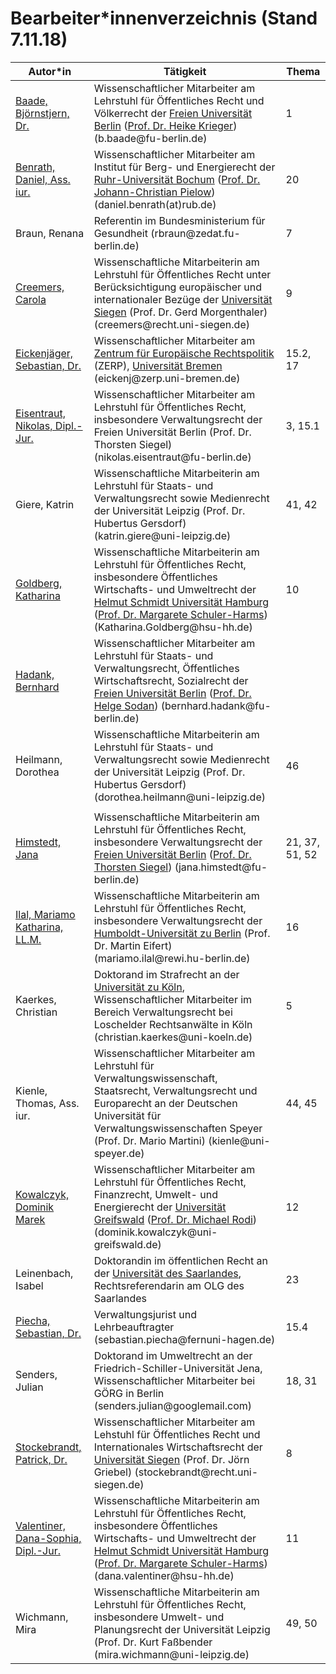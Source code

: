 Bearbeiter\*innenverzeichnis (Stand 7.11.18)
============================================

| **Autor\*in**                                                                                                                                                              | **Tätigkeit**                                                                                                                                                                                                                                                                                                                                               | **Thema**      |
|----------------------------------------------------------------------------------------------------------------------------------------------------------------------------|-------------------------------------------------------------------------------------------------------------------------------------------------------------------------------------------------------------------------------------------------------------------------------------------------------------------------------------------------------------|----------------|
| [Baade, Björnstjern, Dr.](http://www.jura.fu-berlin.de/fachbereich/einrichtungen/oeffentliches-recht/lehrende/kriegerh/mitarbeiter/Baade_Bj__rnstjern/index.html)          | Wissenschaftlicher Mitarbeiter am Lehrstuhl für Öffentliches Recht und Völkerrecht der [Freien Universität Berlin](https://de.wikipedia.org/wiki/Freie_Universität_Berlin) ([Prof. Dr. Heike Krieger](https://de.wikipedia.org/wiki/Heike_Krieger)) (b.baade\@fu-berlin.de)                                                                                 | 1              |
| [Benrath, Daniel, Ass. iur.](https://www.ruhr-uni-bochum.de/ibe/ueber_mitarbeiter_benrath.htm)                                                                             | Wissenschaftlicher Mitarbeiter am Institut für Berg- und Energierecht der [Ruhr-Universität Bochum](https://de.wikipedia.org/wiki/Ruhr-Universität_Bochum) ([Prof. Dr. Johann-Christian Pielow](https://de.wikipedia.org/wiki/Johann-Christian_Pielow)) (daniel.benrath(at)rub.de)                                                                          | 20             |
| Braun, Renana                                                                                                                                                              | Referentin im Bundesministerium für Gesundheit (rbraun\@zedat.fu-berlin.de)                                                                                                                                                                                                                                                                                 | 7              |
| [Creemers, Carola](https://www.wiwi.uni-siegen.de/rechtswissenschaften/morgenthaler/team/wissenschaftliche_mitarbeiter/carola_creemers.html?m=e&lang=en)                   | Wissenschaftliche Mitarbeiterin am Lehrstuhl für Öffentliches Recht unter Berücksichtigung europäischer und internationaler Bezüge der [Universität Siegen](https://de.wikipedia.org/wiki/Universität_Siegen) (Prof. Dr. Gerd Morgenthaler) (creemers\@recht.uni-siegen.de)                                                                                 | 9              |
| [Eickenjäger, Sebastian, Dr.](https://www.jura.uni-bremen.de/personen/sebastian-eickenjaeger/)                                                                             | Wissenschaftlicher Mitarbeiter am [Zentrum für Europäische Rechtspolitik](https://de.wikipedia.org/wiki/Zentrum_für_Europäische_Rechtspolitik_der_Universität_Bremen) (ZERP), [Universität Bremen](https://de.wikipedia.org/wiki/Universität_Bremen) (eickenj\@zerp.uni-bremen.de)                                                                          | 15.2, 17       |
| [Eisentraut, Nikolas, Dipl.-Jur.](http://www.jura.fu-berlin.de/fachbereich/einrichtungen/oeffentliches-recht/lehrende/siegelt/Lehrstuhlteam/eisentraut_nikolas/index.html) | Wissenschaftlicher Mitarbeiter am Lehrstuhl für Öffentliches Recht, insbesondere Verwaltungsrecht der Freien Universität Berlin (Prof. Dr. Thorsten Siegel) (nikolas.eisentraut\@fu-berlin.de)                                                                                                                                                              | 3, 15.1        |
| Giere, Katrin                                                                                                                                                              | Wissenschaftliche Mitarbeiterin am Lehrstuhl für Staats- und Verwaltungsrecht sowie Medienrecht der Universität Leipzig (Prof. Dr. Hubertus Gersdorf) (katrin.giere\@uni-leipzig.de)                                                                                                                                                                        | 41, 42         |
| [Goldberg, Katharina](https://www.hsu-hh.de/verwaltungsrecht/ref-jur-katharina-goldberg)                                                                                   | Wissenschaftliche Mitarbeiterin am Lehrstuhl für Öffentliches Recht, insbesondere Öffentliches Wirtschafts- und Umweltrecht der [Helmut Schmidt Universität Hamburg](https://de.wikipedia.org/wiki/Helmut-Schmidt-Universität) ([Prof. Dr. Margarete Schuler-Harms](https://de.wikipedia.org/wiki/Margarete_Schuler-Harms)) (Katharina.Goldberg\@hsu-hh.de) | 10             |
| [Hadank, Bernhard](http://www.jura.fu-berlin.de/fachbereich/einrichtungen/oeffentliches-recht/lehrende/sodans/mitarbeiter/hadank_bernhard/index.html)                      | Wissenschaftlicher Mitarbeiter am Lehrstuhl für Staats- und Verwaltungsrecht, Öffentliches Wirtschaftsrecht, Sozialrecht der [Freien Universität Berlin](https://de.wikipedia.org/wiki/Freie_Universität_Berlin) ([Prof. Dr. Helge Sodan](https://de.wikipedia.org/wiki/Helge_Sodan)) (bernhard.hadank\@fu-berlin.de)                                       |                |
| Heilmann, Dorothea                                                                                                                                                         | Wissenschaftliche Mitarbeiterin am Lehrstuhl für Staats- und Verwaltungsrecht sowie Medienrecht der Universität Leipzig (Prof. Dr. Hubertus Gersdorf) (dorothea.heilmann\@uni-leipzig.de)                                                                                                                                                                   | 46             |
|                                                                                                                                                                            |                                                                                                                                                                                                                                                                                                                                                             |                |
| [Himstedt, Jana](http://www.jura.fu-berlin.de/fachbereich/einrichtungen/oeffentliches-recht/lehrende/siegelt/Lehrstuhlteam/himstedt_jana/index.html)                       | Wissenschaftliche Mitarbeiterin am Lehrstuhl für Öffentliches Recht, insbesondere Verwaltungsrecht der [Freien Universität Berlin](https://de.wikipedia.org/wiki/Freie_Universität_Berlin) ([Prof. Dr. Thorsten Siegel](https://de.wikipedia.org/wiki/Thorsten_Siegel)) (jana.himstedt\@fu-berlin.de)                                                       | 21, 37, 51, 52 |
| [Ilal, Mariamo Katharina, LL.M.](https://eifert.rewi.hu-berlin.de/staff/mki/)                                                                                              | Wissenschaftliche Mitarbeiterin am Lehrstuhl für Öffentliches Recht, insbesondere Verwaltungsrecht der [Humboldt-Universität zu Berlin](https://de.wikipedia.org/wiki/Humboldt-Universität_zu_Berlin) (Prof. Dr. Martin Eifert) (mariamo.ilal\@rewi.hu-berlin.de)                                                                                           | 16             |
| Kaerkes, Christian                                                                                                                                                         | Doktorand im Strafrecht an der [Universität zu Köln](https://de.wikipedia.org/wiki/Universität_zu_Köln), Wissenschaftlicher Mitarbeiter im Bereich Verwaltungsrecht bei Loschelder Rechtsanwälte in Köln (christian.kaerkes\@uni-koeln.de)                                                                                                                  | 5              |
| Kienle, Thomas, Ass. iur.                                                                                                                                                  | Wissenschaftlicher Mitarbeiter am Lehrstuhl für Verwaltungswissenschaft, Staatsrecht, Verwaltungsrecht und Europarecht an der Deutschen Universität für Verwaltungswissenschaften Speyer (Prof. Dr. Mario Martini) (kienle\@uni-speyer.de)                                                                                                                  | 44, 45         |
| [Kowalczyk, Dominik Marek](https://rsf.uni-greifswald.de/lehrstuehle/rewi/oeffentliches-recht/lehrstuhl-rodi/personen/dominik-kowalczyk/)                                  | Wissenschaftlicher Mitarbeiter am Lehrstuhl für Öffentliches Recht, Finanzrecht, Umwelt- und Energierecht der [Universität Greifswald](https://de.wikipedia.org/wiki/Michael_Rodi) ([Prof. Dr. Michael Rodi](https://de.wikipedia.org/wiki/Michael_Rodi)) (dominik.kowalczyk\@uni-greifswald.de)                                                            | 12             |
| Leinenbach, Isabel                                                                                                                                                         | Doktorandin im öffentlichen Recht an der [Universität des Saarlandes](https://de.wikipedia.org/wiki/Universität_des_Saarlandes), Rechtsreferendarin am OLG des Saarlandes                                                                                                                                                                                   | 23             |
| [Piecha, Sebastian, Dr.](https://www.fernuni-hagen.de/ls_haratsch/lehrstuhl/team/sebastian.piecha.shtml)                                                                   | Verwaltungsjurist und Lehrbeauftragter (sebastian.piecha\@fernuni-hagen.de)                                                                                                                                                                                                                                                                                 | 15.4           |
| Senders, Julian                                                                                                                                                            | Doktorand im Umweltrecht an der Friedrich-Schiller-Universität Jena, Wissenschaftlicher Mitarbeiter bei GÖRG in Berlin (senders.julian\@googlemail.com)                                                                                                                                                                                                     | 18, 31         |
| [Stockebrandt, Patrick, Dr.](https://www.wiwi.uni-siegen.de/rechtswissenschaften/oe-recht/team/wi_mitarbeiter/?lang=de)                                                    | Wissenschaftlicher Mitarbeiter am Lehstuhl für Öffentliches Recht und Internationales Wirtschaftsrecht der [Universität Siegen](https://de.wikipedia.org/wiki/Universität_Siegen) (Prof. Dr. Jörn Griebel) (stockebrandt\@recht.uni-siegen.de)                                                                                                              | 8              |
| [Valentiner, Dana-Sophia, Dipl.-Jur.](https://www.hsu-hh.de/verwaltungsrecht/dana-sophia-valentiner)                                                                       | Wissenschaftliche Mitarbeiterin am Lehrstuhl für Öffentliches Recht, insbesondere Öffentliches Wirtschafts- und Umweltrecht der [Helmut Schmidt Universität Hamburg](https://de.wikipedia.org/wiki/Helmut-Schmidt-Universität) ([Prof. Dr. Margarete Schuler-Harms](https://de.wikipedia.org/wiki/Margarete_Schuler-Harms)) (dana.valentiner\@hsu-hh.de)    | 11             |
| Wichmann, Mira                                                                                                                                                             | Wissenschaftliche Mitarbeiterin am Lehrstuhl für Öffentliches Recht, insbesondere Umwelt- und Planungsrecht der Universität Leipzig (Prof. Dr. Kurt Faßbender (mira.wichmann\@uni-leipzig.de)                                                                                                                                                               | 49, 50         |
